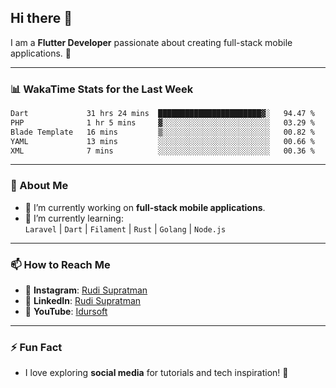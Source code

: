 ## Hi there 👋

I am a **Flutter Developer** passionate about creating full-stack mobile applications. 🚀

---

### 📊 WakaTime Stats for the Last Week
<!--START_SECTION:waka-->

```txt
Dart             31 hrs 24 mins  ███████████████████████▓░   94.47 %
PHP              1 hr 5 mins     ▓░░░░░░░░░░░░░░░░░░░░░░░░   03.29 %
Blade Template   16 mins         ▒░░░░░░░░░░░░░░░░░░░░░░░░   00.82 %
YAML             13 mins         ░░░░░░░░░░░░░░░░░░░░░░░░░   00.66 %
XML              7 mins          ░░░░░░░░░░░░░░░░░░░░░░░░░   00.36 %
```

<!--END_SECTION:waka-->

---

### 🌱 About Me
- 🔭 I’m currently working on **full-stack mobile applications**.
- 🌱 I’m currently learning:  
  `Laravel` | `Dart` | `Filament` | `Rust` | `Golang` | `Node.js`

---

### 📫 How to Reach Me
- 💬 **Instagram**: [Rudi Supratman](https://www.instagram.com/rudisupratman97)  
- 💼 **LinkedIn**: [Rudi Supratman](https://www.linkedin.com/in/rudi-supratman-324233281)  
- 🎥 **YouTube**: [Idursoft](https://www.youtube.com/@adde5863)

---

### ⚡ Fun Fact
- I love exploring **social media** for tutorials and tech inspiration! 🎥
